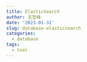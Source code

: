 ```yaml
---
title: ElasticSearch
author: 王哲峰
date: '2023-01-31'
slug: database-elasticsearch
categories:
  - database
tags:
  - tool
---
```


